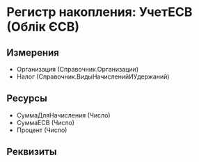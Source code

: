﻿# Регистр накопления: УчетЕСВ (Облік ЄСВ)

## Измерения

- Организация (Справочник.Организации)
- Налог (Справочник.ВидыНачисленийИУдержаний)

## Ресурсы

- СуммаДляНачисления (Число)
- СуммаЕСВ (Число)
- Процент (Число)

## Реквизиты


